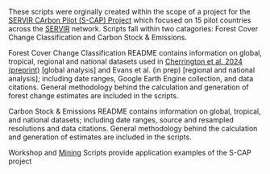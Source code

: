 These scripts were orginally created within the scope of a project for the [SERVIR CArbon Pilot (S-CAP) Project](https://s-cap.servirglobal.net/) which focused on 15 pilot countries across the [SERVIR](https://science.nasa.gov/category/missions/servir/) network. Scripts fall within two catagories: Forest Cover Change Classification and Carbon Stock & Emissions.

Forest Cover Change Classification README contains information on global, tropical, regional and national datasets used in [Cherrington et al. 2024 (preprint)](https://egusphere.copernicus.org/preprints/2024/egusphere-2024-1179/) [global analysis] and Evans et al. (in prep) [regional and national analysis]; including date ranges, Google Earth Engine collection, and data citations. General methodology behind the calculation and generation of forest change estimates are included in the scripts.

Carbon Stock & Emissions README contains information on global, tropical, and national datasets; including date ranges, source and resampled resolutions and data citations. General methodology behind the calculation and generation of estimates are included in the scripts.

Workshop and [Mining](https://github.com/katieailsa/S-CAP) Scripts provide application examples of the S-CAP project
